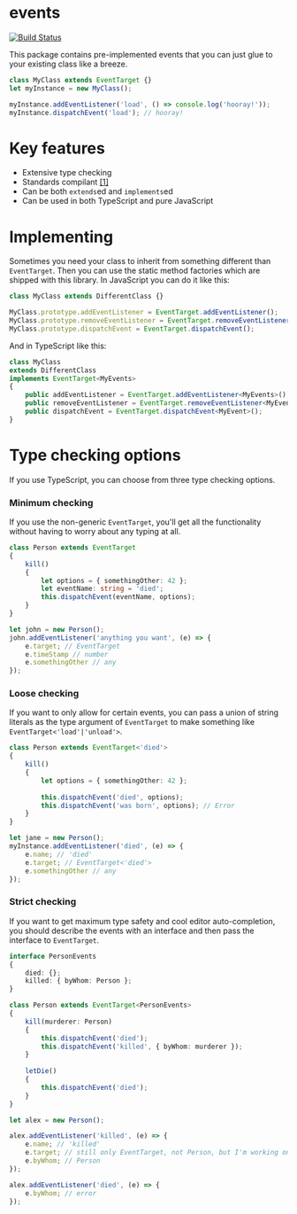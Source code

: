 # events
[![Build Status](https://travis-ci.org/meta-utils/events.svg?branch=master)](https://travis-ci.org/meta-utils/events)

This package contains pre-implemented events that you can just glue to your existing class like a breeze.

```typescript
class MyClass extends EventTarget {}
let myInstance = new MyClass();

myInstance.addEventListener('load', () => console.log('hooray!'));
myInstance.dispatchEvent('load'); // hooray!
```

# Key features
* Extensive type checking
* Standards compilant [[1]](https://github.com/Microsoft/TypeScript/blob/master/src/lib/dom.generated.d.ts#L5038)
* Can be both `extends`ed and `implements`ed
* Can be used in both TypeScript and pure JavaScript


# Implementing
Sometimes you need your class to inherit from something different than `EventTarget`. Then you can use the static method factories which are shipped with this library. In JavaScript you can do it like this:
```javascript
class MyClass extends DifferentClass {}

MyClass.prototype.addEventListener = EventTarget.addEventListener();
MyClass.prototype.removeEventListener = EventTarget.removeEventListener();
MyClass.prototype.dispatchEvent = EventTarget.dispatchEvent();
```
And in TypeScript like this:
```typescript
class MyClass
extends DifferentClass
implements EventTarget<MyEvents>
{
    public addEventListener = EventTarget.addEventListener<MyEvents>();
    public removeEventListener = EventTarget.removeEventListener<MyEvents>();
    public dispatchEvent = EventTarget.dispatchEvent<MyEvent>();
}
```


# Type checking options
If you use TypeScript, you can choose from three type checking options.

### Minimum checking
If you use the non-generic `EventTarget`, you'll get all the functionality without having to worry about any typing at all.
```typescript
class Person extends EventTarget
{
    kill()
    {
        let options = { somethingOther: 42 };
        let eventName: string = 'died';
        this.dispatchEvent(eventName, options);
    }
}

let john = new Person();
john.addEventListener('anything you want', (e) => {
    e.target; // EventTarget
    e.timeStamp // number
    e.somethingOther // any
});
```

### Loose checking
If you want to only allow for certain events, you can pass a union of string literals as the type argument of `EventTarget` to make something like `EventTarget<'load'|'unload'>`.
```typescript
class Person extends EventTarget<'died'>
{
    kill()
    {
        let options = { somethingOther: 42 };
        
        this.dispatchEvent('died', options);
        this.dispatchEvent('was born', options); // Error
    }
}

let jane = new Person();
myInstance.addEventListener('died', (e) => {
    e.name; // 'died'
    e.target; // EventTarget<'died'>
    e.somethingOther // any
});
```

### Strict checking
If you want to get maximum type safety and cool editor auto-completion, you should describe the events with an interface and then pass the interface to `EventTarget`.
```typescript
interface PersonEvents
{
    died: {};
    killed: { byWhom: Person };
}

class Person extends EventTarget<PersonEvents>
{
    kill(murderer: Person)
    {
        this.dispatchEvent('died');
        this.dispatchEvent('killed', { byWhom: murderer });
    }
    
    letDie()
    {
        this.dispatchEvent('died');
    }
}

let alex = new Person();

alex.addEventListener('killed', (e) => {
    e.name; // 'killed'
    e.target; // still only EventTarget, not Person, but I'm working on it
    e.byWhom; // Person
});

alex.addEventListener('died', (e) => {
    e.byWhom; // error
});
```
